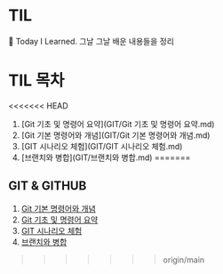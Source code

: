 # TIL

:hear_no_evil: Today I Learned. 그날 그날 배운 내용들을 정리


# TIL 목차

<<<<<<< HEAD
1. [Git 기초 및 명령어 요약](GIT/Git 기초 및 명령어 요약.md)
2. [Git 기본 명령어와 개념](GIT/Git 기본 명령어와 개념.md)
3. [GIT 시나리오 체험](GIT/GIT 시나리오 체험.md)
4. [브랜치와 병합](GIT/브랜치와 병합.md)
=======
## GIT & GITHUB
1. [Git 기본 명령어와 개념](GIT/Git%20기본%20명령어와%20개념.md)
2. [Git 기초 및 명령어 요약](GIT/Git%20기초%20및%20명령어%20요약.md)
3. [GIT 시나리오 체험](GIT/GIT%20시나리오%20체험.md)
4. [브랜치와 병합](GIT/브랜치와%20병합.md)
>>>>>>> origin/main
